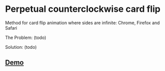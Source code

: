 Perpetual counterclockwise card flip
====================================

Method for card flip animation where sides are infinite: Chrome, Firefox and Safari

The Problem: (todo)

Solution: (todo)

## [Demo](https://dl.dropboxusercontent.com/u/22385451/_0/Perpetual-counterclockwise-card-flip.html)
